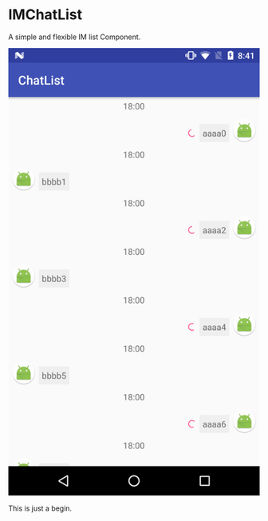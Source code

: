 # IMChatList
A simple and flexible IM list Component.

![screenshot](https://github.com/devilsen/IMChatList/blob/master/Screenshots/Screenshot_20170330-204105.png)

This is just a begin.